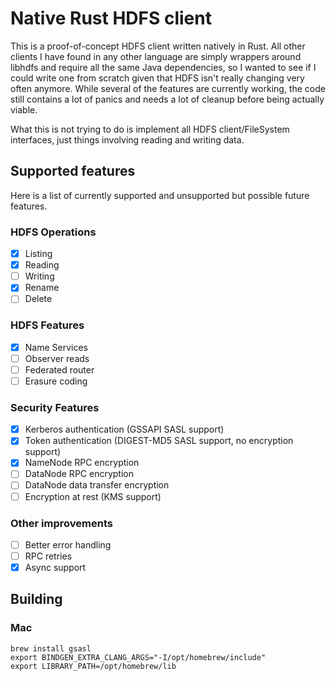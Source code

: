 # Native Rust HDFS client
This is a proof-of-concept HDFS client written natively in Rust. All other clients I have found in any other language are simply wrappers around libhdfs and require all the same Java dependencies, so I wanted to see if I could write one from scratch given that HDFS isn't really changing very often anymore. While several of the features are currently working, the code still contains a lot of panics and needs a lot of cleanup before being actually viable.

What this is not trying to do is implement all HDFS client/FileSystem interfaces, just things involving reading and writing data.

## Supported features
Here is a list of currently supported and unsupported but possible future features.

### HDFS Operations
- [x] Listing
- [x] Reading
- [ ] Writing
- [x] Rename
- [ ] Delete

### HDFS Features
- [x] Name Services
- [ ] Observer reads
- [ ] Federated router
- [ ] Erasure coding

### Security Features
- [x] Kerberos authentication (GSSAPI SASL support)
- [x] Token authentication (DIGEST-MD5 SASL support, no encryption support)
- [x] NameNode RPC encryption
- [ ] DataNode RPC encryption
- [ ] DataNode data transfer encryption
- [ ] Encryption at rest (KMS support)

### Other improvements
- [ ] Better error handling
- [ ] RPC retries
- [x] Async support

## Building

### Mac
```
brew install gsasl
export BINDGEN_EXTRA_CLANG_ARGS="-I/opt/homebrew/include"
export LIBRARY_PATH=/opt/homebrew/lib
```